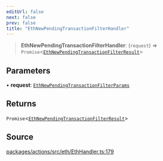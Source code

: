 ```yaml
---
editUrl: false
next: false
prev: false
title: "EthNewPendingTransactionFilterHandler"
---
```


> **EthNewPendingTransactionFilterHandler**: (`request`) => `Promise`\<[`EthNewPendingTransactionFilterResult`](/reference/tevm/actions/type-aliases/ethnewpendingtransactionfilterresult-1/)\>

## Parameters

• **request**: [`EthNewPendingTransactionFilterParams`](/reference/tevm/actions/type-aliases/ethnewpendingtransactionfilterparams-1/)

## Returns

`Promise`\<[`EthNewPendingTransactionFilterResult`](/reference/tevm/actions/type-aliases/ethnewpendingtransactionfilterresult-1/)\>

## Source

[packages/actions/src/eth/EthHandler.ts:179](https://github.com/evmts/tevm-monorepo/blob/main/packages/actions/src/eth/EthHandler.ts#L179)
